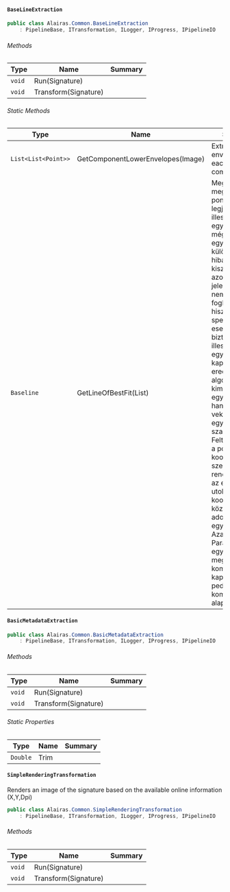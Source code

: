 #### `BaseLineExtraction`

```csharp
public class Alairas.Common.BaseLineExtraction
    : PipelineBase, ITransformation, ILogger, IProgress, IPipelineIO

```

###### Methods

| Type | Name | Summary | 
| --- | --- | --- | 
| `void` | Run(Signature) |  | 
| `void` | Transform(Signature) |  | 


###### Static Methods

| Type | Name | Summary | 
| --- | --- | --- | 
| `List<List<Point>>` | GetComponentLowerEnvelopes(Image<Rgba32>) | Extracts lower envelope for each component | 
| `Baseline` | GetLineOfBestFit(List<Point>) | Megkeresi a megadott pontokra legjobban illeszkedő egyenest. Képes még ennek az egyenesnek különböző  hibamértékeinek kiszámítására, azonban jelenleg ezzel nem foglalkozom, hiszen ebben a speciális esetben  szinte biztosan elég jól illeszkedő egyenest kapunk eredményül.  Az algorimus kimenete nem egy egyenes, hanem egy egy vektor, mely az egyenes egy szakasza. Felteszem,  hogy a pontok X koordináta szerint rendezettek, így az első és utolsó pont X koordinátája közötti  szakaszt adom vissza az egyenesből.  Azaz:  Paraméterként egy előzőleg megtalált komponenst kap, kimenete pedig az adott komponens alapvonala. | 


#### `BasicMetadataExtraction`

```csharp
public class Alairas.Common.BasicMetadataExtraction
    : PipelineBase, ITransformation, ILogger, IProgress, IPipelineIO

```

###### Methods

| Type | Name | Summary | 
| --- | --- | --- | 
| `void` | Run(Signature) |  | 
| `void` | Transform(Signature) |  | 


###### Static Properties

| Type | Name | Summary | 
| --- | --- | --- | 
| `Double` | Trim |  | 


#### `SimpleRenderingTransformation`

Renders an image of the signature based on the available online information (X,Y,Dpi)
```csharp
public class Alairas.Common.SimpleRenderingTransformation
    : PipelineBase, ITransformation, ILogger, IProgress, IPipelineIO

```

###### Methods

| Type | Name | Summary | 
| --- | --- | --- | 
| `void` | Run(Signature) |  | 
| `void` | Transform(Signature) |  | 


